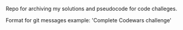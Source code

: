 Repo for archiving my solutions and pseudocode for code challeges.

Format for git messages example:
'Complete Codewars challenge'
